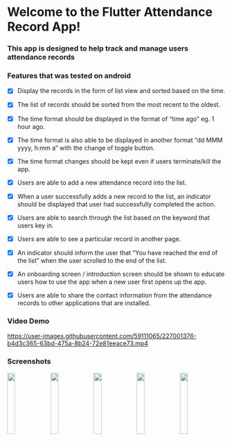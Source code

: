 # Welcome to the Flutter Attendance Record App!

### This app is designed to help track and manage users attendance records

### Features that was tested on android

 - [x] Display the records in the form of list view and sorted based on the time.
 - [x] The list of records should be sorted from the most recent to the oldest.
 - [x] The time format should be displayed in the format of “time ago” eg. 1 hour ago.
 - [x] The time format is also able to be displayed in another format “dd MMM yyyy, h:mm a” with the change of toggle button.
 - [x] The time format changes should be kept even if users terminate/kill the app.
 - [x] Users are able to add a new attendance record into the list.
 - [x] When a user successfully adds a new record to the list, an indicator should be displayed that user had successfully completed the action.
 - [x] Users are able to search through the list based on the keyword that users key in.
 - [x] Users are able to see a particular record in another page.
 - [x] An indicator should inform the user that “You have reached the end of the list” when the user scrolled to the end of the list.
 - [x] An onboarding screen / introduction screen should be shown to educate users how to use the app when a new user first opens up the app.
 - [x] Users are able to share the contact information from the attendance records to other applications that are installed.


### Video Demo 

https://user-images.githubusercontent.com/59111065/227001376-b4d3c365-63bd-475a-8b24-72e81eeace73.mp4


### Screenshots
<p float="left" align="justify">
  <img src="https://user-images.githubusercontent.com/59111065/211183208-cd730261-152d-4e49-9fae-5ef0e6aa944f.jpg" width=19% height=19%>
  <img src="https://user-images.githubusercontent.com/59111065/211183415-eeb93976-ec04-4132-a893-67d1b331bdff.jpg" width=19% height=19%>
  <img src="https://user-images.githubusercontent.com/59111065/211183418-6d7e8c13-66d7-4746-8860-546572277a87.jpg" width=19% height=19%>
  <img src="https://user-images.githubusercontent.com/59111065/211183574-7db9d6e2-857d-452c-9ddd-39619aad1fc1.jpg" width=19% height=19%>
  <img src="https://user-images.githubusercontent.com/59111065/211183576-3b16fab0-4a82-423e-8bf1-25d760596cfc.jpg" width=19% height=19%>
</p>
